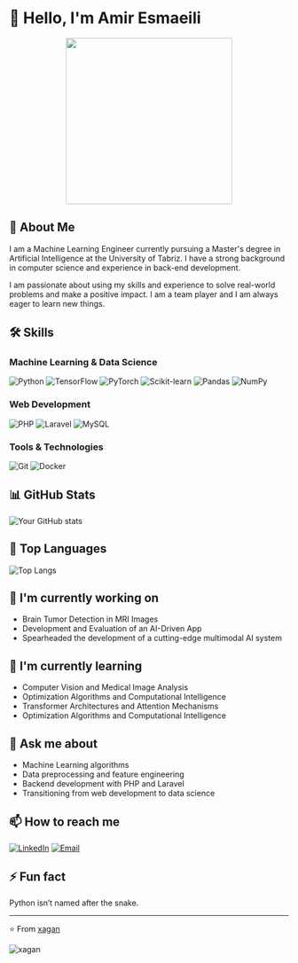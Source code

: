 # 👋 Hello, I'm Amir Esmaeili

<div align="center">
  <img src="https://media.giphy.com/media/13HgwGsXF0aiGY/giphy.gif" width="300" />
</div>

## 🚀 About Me
I am a Machine Learning Engineer currently pursuing a Master's degree in Artificial Intelligence at the University of Tabriz. I have a strong background in computer science and experience in back-end development.

I am passionate about using my skills and experience to solve real-world problems and make a positive impact. I am a team player and I am always eager to learn new things.

## 🛠 Skills
### Machine Learning & Data Science
![Python](https://img.shields.io/badge/-Python-3776AB?style=flat-square&logo=Python&logoColor=white)
![TensorFlow](https://img.shields.io/badge/-TensorFlow-FF6F00?style=flat-square&logo=TensorFlow&logoColor=white)
![PyTorch](https://img.shields.io/badge/-PyTorch-EE4C2C?style=flat-square&logo=PyTorch&logoColor=white)
![Scikit-learn](https://img.shields.io/badge/-Scikit--learn-F7931E?style=flat-square&logo=scikit-learn&logoColor=white)
![Pandas](https://img.shields.io/badge/-Pandas-150458?style=flat-square&logo=Pandas&logoColor=white)
![NumPy](https://img.shields.io/badge/-NumPy-013243?style=flat-square&logo=NumPy&logoColor=white)

### Web Development
![PHP](https://img.shields.io/badge/-PHP-777BB4?style=flat-square&logo=PHP&logoColor=white)
![Laravel](https://img.shields.io/badge/-Laravel-FF2D20?style=flat-square&logo=Laravel&logoColor=white)
![MySQL](https://img.shields.io/badge/-MySQL-4479A1?style=flat-square&logo=MySQL&logoColor=white)

### Tools & Technologies
![Git](https://img.shields.io/badge/-Git-F05032?style=flat-square&logo=Git&logoColor=white)
![Docker](https://img.shields.io/badge/-Docker-2496ED?style=flat-square&logo=Docker&logoColor=white)

## 📊 GitHub Stats
![Your GitHub stats](https://github-readme-stats.vercel.app/api?username=xagan&show_icons=true&theme=tokyonight )

## 🌟 Top Languages
![Top Langs](https://github-readme-stats.vercel.app/api/top-langs/?username=xagan&layout=compact&theme=tokyonight )

## 🔭 I'm currently working on
- Brain Tumor Detection in MRI Images
- Development and Evaluation of an AI-Driven App
-  Spearheaded the development of a cutting-edge multimodal AI system

## 🌱 I'm currently learning
- Computer Vision and Medical Image Analysis
- Optimization Algorithms and Computational Intelligence
- Transformer Architectures and Attention Mechanisms
- Optimization Algorithms and Computational Intelligence

## 💬 Ask me about
- Machine Learning algorithms
- Data preprocessing and feature engineering
- Backend development with PHP and Laravel
- Transitioning from web development to data science

## 📫 How to reach me
[![LinkedIn](https://img.shields.io/badge/-LinkedIn-0077B5?style=flat-square&logo=LinkedIn&logoColor=white)](https://www.linkedin.com/in/amiresmaeili/)
[![Email](https://img.shields.io/badge/-Email-D14836?style=flat-square&logo=Gmail&logoColor=white)](mailto:esmaeili.amiir@gmail.com)

## ⚡ Fun fact
Python isn’t named after the snake.

---
⭐️ From [xagan](https://github.com/xagan)



<p align="left"> <img src="https://komarev.com/ghpvc/?username=xagan&label=Profile%20views&color=0e75b6&style=flat" alt="xagan" /> </p>
